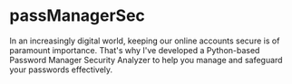 # passManagerSec
In an increasingly digital world, keeping our online accounts secure is of paramount importance. That's why I've developed a Python-based Password Manager Security Analyzer to help you manage and safeguard your passwords effectively.
